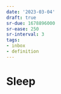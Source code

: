```yaml
---
date: '2023-03-04'
draft: true
sr-due: 1678896000
sr-ease: 250
sr-interval: 3
tags:
- inbox
- definition
---
```


# Sleep

<!-- TODO: grab info from [https://en.wikipedia.org/wiki/Sleep](https://en.wikipedia.org/wiki/Sleep) -->